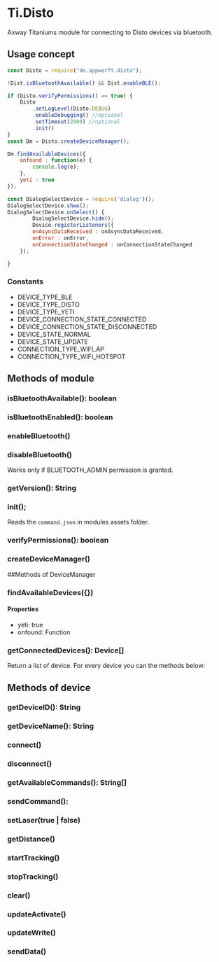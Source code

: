 # Ti.Disto

Axway Titaniums module for connecting to Disto devices via bluetooth.

## Usage concept

```javascript
const Disto = require("de.appwerft.disto");

!Dist.isBluetoothAvailable() && Dist.enableBLE();

if (Disto.verifyPermissions() == true) {
	Disto
		.setLogLevel(Disto.DEBUG)
		.enableDebugging() //optional
		.setTimeout(2000) //optional
		.init() 
}
const Dm = Disto.createDeviceManager();

Dm.findAvailableDevices({
	onfound : function(e) {
		console.log(e);
	},
	yeti : true
});

const DialogSelectDevice = require('dialog')();
DialogSelectDevice.shwo();
DialogSelectDevice.onSelect() {
		DialogSelectDevice.hide();
		Device.registerListeners({
		onAsyncDataReceived : onAsyncDataReceived,
		onError : onError,
		onConnectionStateChanged : onConnectionStateChanged
	});

}


```
### Constants

- DEVICE\_TYPE\_BLE
- DEVICE\_TYPE\_DISTO
- DEVICE\_TYPE\_YETI
- DEVICE\_CONNECTION\_STATE\_CONNECTED
- DEVICE\_CONNECTION\_STATE\_DISCONNECTED
- DEVICE\_STATE\_NORMAL
- DEVICE\_STATE\_UPDATE
- CONNECTION\_TYPE\_WIFI\_AP
- CONNECTION\_TYPE\_WIFI\_HOTSPOT


## Methods of module

### isBluetoothAvailable(): boolean
### isBluetoothEnabled(): boolean
### enableBluetooth()
###  disableBluetooth()

Works only if BLUETOOTH_ADMIN permission is granted.
### getVersion(): String
### init();
Reads the `command.json` in modules assets folder.
### verifyPermissions(): boolean

### createDeviceManager()

##Methods of DeviceManager 

### findAvailableDevices({})

#### Properties
- yeti: true
- onfound: Function 


### getConnectedDevices(): Device[]
Return a list of device. For every device you can the methods below:	

## Methods of device

### getDeviceID(): String
### getDeviceName(): String
### connect()
### disconnect()
### getAvailableCommands(): String[]
### sendCommand():
### setLaser(true | false)
### getDistance()
### startTracking()
### stopTracking()
### clear()
### updateActivate()
### updateWrite()
### sendData()
